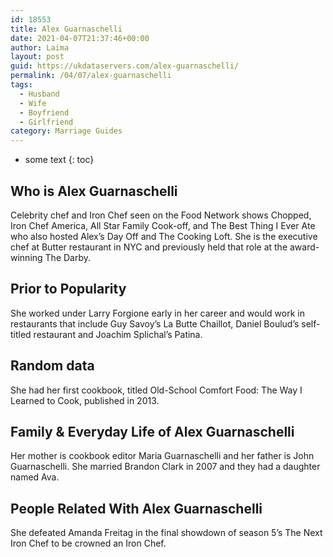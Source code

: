```yaml
---
id: 18553
title: Alex Guarnaschelli
date: 2021-04-07T21:37:46+00:00
author: Laima
layout: post
guid: https://ukdataservers.com/alex-guarnaschelli/
permalink: /04/07/alex-guarnaschelli
tags:
  - Husband
  - Wife
  - Boyfriend
  - Girlfriend
category: Marriage Guides
---
```


* some text
{: toc}


## Who is Alex Guarnaschelli
                  
                  
                  
Celebrity chef and Iron Chef seen on the Food Network shows Chopped, Iron Chef America, All Star Family Cook-off, and The Best Thing I Ever Ate who also hosted Alex&#8217;s Day Off and The Cooking Loft. She is the executive chef at Butter restaurant in NYC and previously held that role at the award-winning The Darby.
                  
              
            
              
            
                
                
                
## Prior to Popularity
                  
                  
                  
She worked under Larry Forgione early in her career and would work in restaurants that include Guy Savoy&#8217;s La Butte Chaillot, Daniel Boulud&#8217;s self-titled restaurant and Joachim Splichal&#8217;s Patina. 
                  
              
            
              
            
                
                
                
## Random data
                  
                  
                  
She had her first cookbook, titled Old-School Comfort Food: The Way I Learned to Cook, published in 2013.
                  
              
            
              
            
                
                
                
## Family & Everyday Life of Alex Guarnaschelli
                  
                  
                  
Her mother is cookbook editor Maria Guarnaschelli and her father is John Guarnaschelli. She married Brandon Clark in 2007 and they had a daughter named Ava.
                  
              
            
              
            
                
                
                
## People Related With Alex Guarnaschelli
                  
                  
                  
She defeated Amanda Freitag in the final showdown of season 5&#8217;s The Next Iron Chef to be crowned an Iron Chef.
                  
              
            
              
            
                
              
            
              
              
            
            
              
            
          
          
          